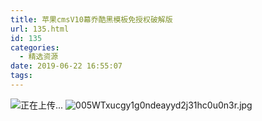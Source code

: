 ```yaml
---
title: 苹果cmsV10幕乔酷黑模板免授权破解版
url: 135.html
id: 135
categories:
  - 精选资源
date: 2019-06-22 16:55:07
tags:
---
```


![](https://www.v5ant.com/ueditor/themes/default/images/spacer.gif "正在上传...") ![005WTxucgy1g0ndeayyd2j31hc0u0n3r.jpg](http://cdn.v5ant.com/ueditor/images/1125978293342965760.jpg)